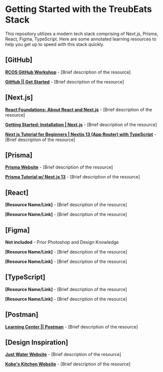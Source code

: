 # Getting Started with the TreubEats Stack

This repository utilizes a modern tech stack comprising of Next.js, Prisma, React, Figma, TypeScript. Here are some annotated learning resources to help you get up to speed with this stack quickly.

## [GitHub]

**[RCOS GitHub Workshop](https://docs.google.com/presentation/d/1-eQ3q1j2jF8IHtqGQn_B98PfIQ4jnWncOf8XL6EONHc/edit#slide=id.g133ce440a1d_0_360)** - [Brief description of the resource]

**[GitHub || Get Started](https://docs.github.com/en/get-started)** - [Brief description of the resource]

## [Next.js]

**[React Foundations: About React and Next.js](https://nextjs.org/learn/react-foundations/what-is-react-and-nextjs)** - [Brief description of the resource]

**[Getting Started: Installation | Next.js](https://nextjs.org/docs/getting-started/installation)** - [Brief description of the resource]

**[Next js Tutorial for Beginners | Nextjs 13 (App Router) with TypeScript](https://www.youtube.com/watch?v=ZVnjOPwW4ZA&t=3s&ab_channel=ProgrammingwithMosh)** - [Brief description of the resource]  

## [Prisma]

**[Prisma Website](https://www.prisma.io/)** - [Brief description of the resource]

**[Prisma Tutorial w/ Next.js 13](https://youtu.be/pYTb82QMCto?si=N4My0n1IAAskXA6U)** - [Brief description of the resource]

## [React] 

**[Resource Name/Link]** - [Brief description of the resource]

**[Resource Name/Link]** - [Brief description of the resource]

## [Figma]
**Not included** - Prior Photoshop and Design Knowledge

**[Resource Name/Link]** - [Brief description of the resource]

**[Resource Name/Link]** - [Brief description of the resource]

## [TypeScript]

**[Resource Name/Link]** - [Brief description of the resource]

**[Resource Name/Link]** - [Brief description of the resource]

## [Postman]

**[Learning Center || Postman](https://learning.postman.com/docs/introduction/overview/)** - [Brief description of the resource]

## [Design Inspiration]

**[Just Water Website](https://justwater.com/)** - [Brief description of the resource]

**[Kobe's Kitchen Website](https://kobeskitchen.com/)** - [Brief description of the resource]




